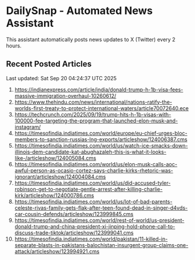 # DailySnap - Automated News Assistant

This assistant automatically posts news updates to X (Twitter) every 2 hours.

## Recent Posted Articles

Last updated: Sat Sep 20 04:24:37 UTC 2025

1. https://indianexpress.com/article/india/donald-trump-h-1b-visa-fees-massive-immigration-overhaul-10260612/
2. https://www.thehindu.com/news/international/nations-ratify-the-worlds-first-treaty-to-protect-international-waters/article70072640.ece
3. https://techcrunch.com/2025/09/19/trump-hits-h-1b-visas-with-100000-fee-targeting-the-program-that-launched-elon-musk-and-instagram/
4. https://timesofindia.indiatimes.com/world/europe/eu-chief-urges-bloc-members-to-sanction-russias-lng-exports/articleshow/124006387.cms
5. https://timesofindia.indiatimes.com/world/us/watch-ice-smacks-down-illinois-dem-candidate-kat-abughazaleh-this-is-what-it-looks-like-/articleshow/124005084.cms
6. https://timesofindia.indiatimes.com/world/us/elon-musk-calls-aoc-awful-person-as-ocasio-cortez-says-charlie-kirks-rhetoric-was-ignorant/articleshow/124004084.cms
7. https://timesofindia.indiatimes.com/world/us/did-accused-tyler-robinson-get-to-negotiate-gentle-arrest-after-killing-charlie-kirk/articleshow/124000786.cms
8. https://timesofindia.indiatimes.com/world/us/lot-of-bad-parents-celeste-rivas-family-gets-flak-after-teen-found-dead-in-singer-d4vds-car-cousin-defends/articleshow/123999845.cms
9. https://timesofindia.indiatimes.com/world/rest-of-world/us-president-donald-trump-and-china-president-xi-jinping-hold-phone-call-to-discuss-trade-tiktok/articleshow/123999041.cms
10. https://timesofindia.indiatimes.com/world/pakistan/11-killed-in-separate-blasts-in-pakistans-balochistan-insurgent-group-claims-one-attack/articleshow/123994921.cms
